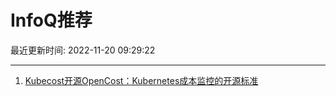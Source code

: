 # InfoQ推荐

最近更新时间: 2022-11-20 09:29:22

--- 
1. [Kubecost开源OpenCost：Kubernetes成本监控的开源标准](https://www.infoq.cn/article/E8Eiuhyg4BhbEKPcN1KV) 
